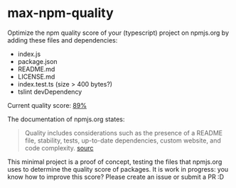 # max-npm-quality

Optimize the npm quality score of your (typescript) project on npmjs.org by adding these files and dependencies:
- index.js
- package.json
- README.md
- LICENSE.md
- index.test.ts (size > 400 bytes?)
- tslint devDependency

Current quality score: [89%](https://www.npmjs.com/search?q=max-npm-quality)

The documentation of npmjs.org states:
> Quality includes considerations such as the presence of a README file, stability, tests, up-to-date dependencies, custom website, and code complexity.
[sourc](https://docs.npmjs.com/searching-for-and-choosing-packages-to-download#quality)
 
This minimal project is a proof of concept, testing the files that npmjs.org uses to determine the quality score of packages.
It is work in progress: you know how to improve this score? Please create an issue or submit a PR :D

